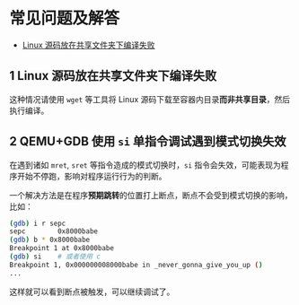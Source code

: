 # 常见问题及解答

- [Linux 源码放在共享文件夹下编译失败](#1)


## 1 Linux 源码放在共享文件夹下编译失败

这种情况请使用 `wget` 等工具将 Linux 源码下载至容器内目录**而非共享目录**，然后执行编译。

## 2 QEMU+GDB 使用 `si` 单指令调试遇到模式切换失效

在遇到诸如 `mret`, `sret` 等指令造成的模式切换时，`si` 指令会失效，可能表现为程序开始不停跑，影响对程序运行行为的判断。

一个解决方法是在程序**预期跳转**的位置打上断点，断点不会受到模式切换的影响，比如：

```bash
(gdb) i r sepc    
sepc        0x8000babe
(gdb) b * 0x8000babe
Breakpoint 1 at 0x8000babe
(gdb) si    # 或者使用 c
Breakpoint 1, 0x000000008000babe in _never_gonna_give_you_up ()
...
```

这样就可以看到断点被触发，可以继续调试了。